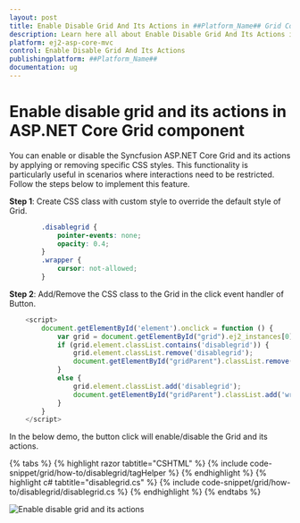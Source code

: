 ```yaml
---
layout: post
title: Enable Disable Grid And Its Actions in ##Platform_Name## Grid Component
description: Learn here all about Enable Disable Grid And Its Actions in Syncfusion ##Platform_Name## Grid component of Syncfusion Essential JS 2 and more.
platform: ej2-asp-core-mvc
control: Enable Disable Grid And Its Actions
publishingplatform: ##Platform_Name##
documentation: ug
---
```


# Enable disable grid and its actions in ASP.NET Core Grid component

You can enable or disable the Syncfusion ASP.NET Core Grid and its actions by applying or removing specific CSS styles. This functionality is particularly useful in scenarios where interactions need to be restricted. Follow the steps below to implement this feature.

**Step 1**: Create CSS class with custom style to override the default style of Grid.

```css
        .disablegrid {
            pointer-events: none;
            opacity: 0.4;
        }
        .wrapper {
            cursor: not-allowed;
        }

```

**Step 2**: Add/Remove the CSS class to the Grid in the click event handler of Button.

```typescript
    <script>
        document.getElementById('element').onclick = function () {
            var grid = document.getElementById("grid").ej2_instances[0];
            if (grid.element.classList.contains('disablegrid')) {
                grid.element.classList.remove('disablegrid');
                document.getElementById("gridParent").classList.remove('wrapper');
            }
            else {
                grid.element.classList.add('disablegrid');
                document.getElementById("gridParent").classList.add('wrapper');
            }
        }
    </script>

```

In the below demo, the button click will enable/disable the Grid and its actions.

{% tabs %}
{% highlight razor tabtitle="CSHTML" %}
{% include code-snippet/grid/how-to/disablegrid/tagHelper %}
{% endhighlight %}
{% highlight c# tabtitle="disablegrid.cs" %}
{% include code-snippet/grid/how-to/disablegrid/disablegrid.cs %}
{% endhighlight %}
{% endtabs %}

![Enable disable grid and its actions](../images/howto-enable-disable.gif)
